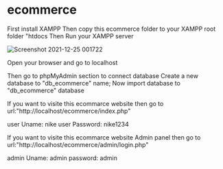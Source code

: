 ﻿# ecommerce

First install XAMPP
Then copy this ecommerce folder to your XAMPP root folder "htdocs
Then Run your XAMPP server

![Screenshot 2021-12-25 001722](https://user-images.githubusercontent.com/80534239/147368474-ef5742e6-7c7b-4efd-a896-91d9652454a4.png)

Open your browser and go to localhost

Then go to phpMyAdmin section to connect database
Create a new database to "db_ecommerce" name;
Now import database to "db_ecommerce" database

If you want to visite this ecommarce website then go to url:"http://localhost/ecommerce/index.php"

user Uname: nike
user Password: nike1234

If you want to visite this ecommarce website Admin panel then go to url:"http://localhost/ecommerce/admin/login.php"

admin Uname: admin
password: admin
